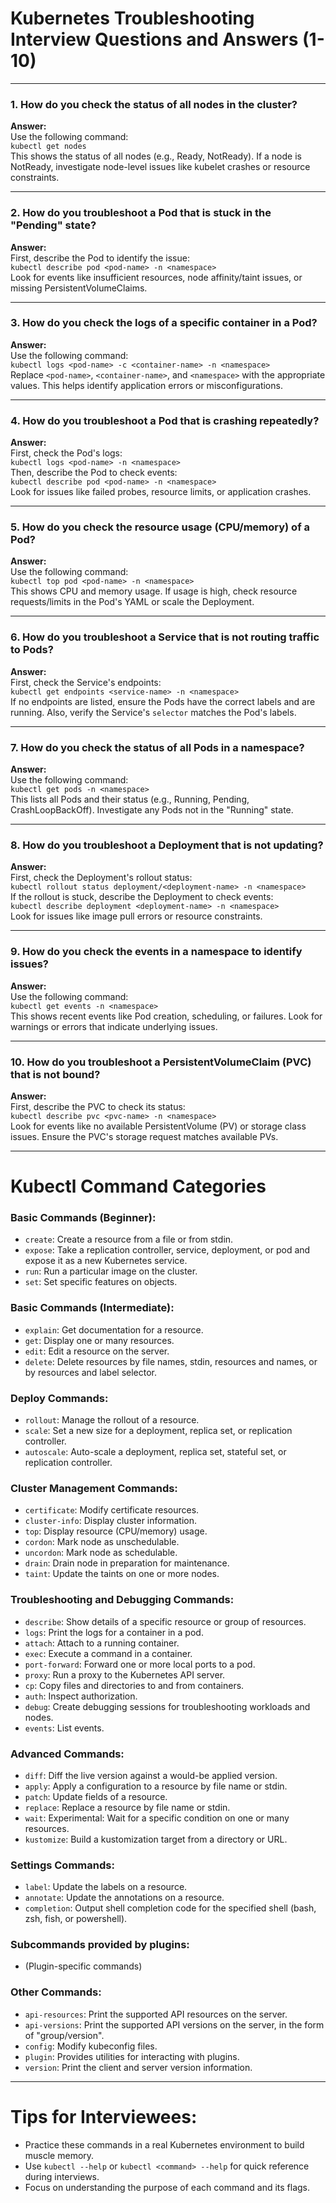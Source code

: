 # Kubernetes Troubleshooting Interview Questions and Answers (1-10)

---

### **1. How do you check the status of all nodes in the cluster?**
**Answer:**  
Use the following command:  
`kubectl get nodes`  
This shows the status of all nodes (e.g., Ready, NotReady). If a node is NotReady, investigate node-level issues like kubelet crashes or resource constraints.

---

### **2. How do you troubleshoot a Pod that is stuck in the "Pending" state?**
**Answer:**  
First, describe the Pod to identify the issue:  
`kubectl describe pod <pod-name> -n <namespace>`  
Look for events like insufficient resources, node affinity/taint issues, or missing PersistentVolumeClaims.

---

### **3. How do you check the logs of a specific container in a Pod?**
**Answer:**  
Use the following command:  
`kubectl logs <pod-name> -c <container-name> -n <namespace>`  
Replace `<pod-name>`, `<container-name>`, and `<namespace>` with the appropriate values. This helps identify application errors or misconfigurations.

---

### **4. How do you troubleshoot a Pod that is crashing repeatedly?**
**Answer:**  
First, check the Pod's logs:  
`kubectl logs <pod-name> -n <namespace>`  
Then, describe the Pod to check events:  
`kubectl describe pod <pod-name> -n <namespace>`  
Look for issues like failed probes, resource limits, or application crashes.

---

### **5. How do you check the resource usage (CPU/memory) of a Pod?**
**Answer:**  
Use the following command:  
`kubectl top pod <pod-name> -n <namespace>`  
This shows CPU and memory usage. If usage is high, check resource requests/limits in the Pod's YAML or scale the Deployment.

---

### **6. How do you troubleshoot a Service that is not routing traffic to Pods?**
**Answer:**  
First, check the Service's endpoints:  
`kubectl get endpoints <service-name> -n <namespace>`  
If no endpoints are listed, ensure the Pods have the correct labels and are running. Also, verify the Service's `selector` matches the Pod's labels.

---

### **7. How do you check the status of all Pods in a namespace?**
**Answer:**  
Use the following command:  
`kubectl get pods -n <namespace>`  
This lists all Pods and their status (e.g., Running, Pending, CrashLoopBackOff). Investigate any Pods not in the "Running" state.

---

### **8. How do you troubleshoot a Deployment that is not updating?**
**Answer:**  
First, check the Deployment's rollout status:  
`kubectl rollout status deployment/<deployment-name> -n <namespace>`  
If the rollout is stuck, describe the Deployment to check events:  
`kubectl describe deployment <deployment-name> -n <namespace>`  
Look for issues like image pull errors or resource constraints.

---

### **9. How do you check the events in a namespace to identify issues?**
**Answer:**  
Use the following command:  
`kubectl get events -n <namespace>`  
This shows recent events like Pod creation, scheduling, or failures. Look for warnings or errors that indicate underlying issues.

---

### **10. How do you troubleshoot a PersistentVolumeClaim (PVC) that is not bound?**
**Answer:**  
First, describe the PVC to check its status:  
`kubectl describe pvc <pvc-name> -n <namespace>`  
Look for events like no available PersistentVolume (PV) or storage class issues. Ensure the PVC's storage request matches available PVs.

---

# **Kubectl Command Categories**

### **Basic Commands (Beginner):**
- `create`: Create a resource from a file or from stdin.
- `expose`: Take a replication controller, service, deployment, or pod and expose it as a new Kubernetes service.
- `run`: Run a particular image on the cluster.
- `set`: Set specific features on objects.

### **Basic Commands (Intermediate):**
- `explain`: Get documentation for a resource.
- `get`: Display one or many resources.
- `edit`: Edit a resource on the server.
- `delete`: Delete resources by file names, stdin, resources and names, or by resources and label selector.

### **Deploy Commands:**
- `rollout`: Manage the rollout of a resource.
- `scale`: Set a new size for a deployment, replica set, or replication controller.
- `autoscale`: Auto-scale a deployment, replica set, stateful set, or replication controller.

### **Cluster Management Commands:**
- `certificate`: Modify certificate resources.
- `cluster-info`: Display cluster information.
- `top`: Display resource (CPU/memory) usage.
- `cordon`: Mark node as unschedulable.
- `uncordon`: Mark node as schedulable.
- `drain`: Drain node in preparation for maintenance.
- `taint`: Update the taints on one or more nodes.

### **Troubleshooting and Debugging Commands:**
- `describe`: Show details of a specific resource or group of resources.
- `logs`: Print the logs for a container in a pod.
- `attach`: Attach to a running container.
- `exec`: Execute a command in a container.
- `port-forward`: Forward one or more local ports to a pod.
- `proxy`: Run a proxy to the Kubernetes API server.
- `cp`: Copy files and directories to and from containers.
- `auth`: Inspect authorization.
- `debug`: Create debugging sessions for troubleshooting workloads and nodes.
- `events`: List events.

### **Advanced Commands:**
- `diff`: Diff the live version against a would-be applied version.
- `apply`: Apply a configuration to a resource by file name or stdin.
- `patch`: Update fields of a resource.
- `replace`: Replace a resource by file name or stdin.
- `wait`: Experimental: Wait for a specific condition on one or many resources.
- `kustomize`: Build a kustomization target from a directory or URL.

### **Settings Commands:**
- `label`: Update the labels on a resource.
- `annotate`: Update the annotations on a resource.
- `completion`: Output shell completion code for the specified shell (bash, zsh, fish, or powershell).

### **Subcommands provided by plugins:**
- (Plugin-specific commands)

### **Other Commands:**
- `api-resources`: Print the supported API resources on the server.
- `api-versions`: Print the supported API versions on the server, in the form of "group/version".
- `config`: Modify kubeconfig files.
- `plugin`: Provides utilities for interacting with plugins.
- `version`: Print the client and server version information.

---

# **Tips for Interviewees:**
- Practice these commands in a real Kubernetes environment to build muscle memory.
- Use `kubectl --help` or `kubectl <command> --help` for quick reference during interviews.
- Focus on understanding the purpose of each command and its flags.